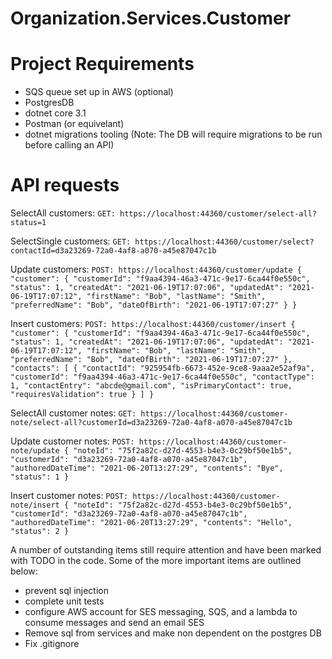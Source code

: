 # Organization.Services.Customer

# Project Requirements
- SQS queue set up in AWS (optional)
- PostgresDB
- dotnet core 3.1
- Postman (or equivelant)
- dotnet migrations tooling (Note: The DB will require migrations to be run before calling an API)

# API requests
SelectAll customers:
`
GET: https://localhost:44360/customer/select-all?status=1
`

SelectSingle customers:
`
GET: https://localhost:44360/customer/select?contactId=d3a23269-72a0-4af8-a070-a45e87047c1b
`

Update customers:
`
POST: https://localhost:44360/customer/update
{
    "customer": {
        "customerId": "f9aa4394-46a3-471c-9e17-6ca44f0e550c",
        "status": 1,
        "createdAt": "2021-06-19T17:07:06",
        "updatedAt": "2021-06-19T17:07:12",
        "firstName": "Bob",
        "lastName": "Smith",
        "preferredName": "Bob",
        "dateOfBirth": "2021-06-19T17:07:27"
    }
}
`

Insert customers:
`
POST: https://localhost:44360/customer/insert
{
    "customer": {
        "customerId": "f9aa4394-46a3-471c-9e17-6ca44f0e550c",
        "status": 1,
        "createdAt": "2021-06-19T17:07:06",
        "updatedAt": "2021-06-19T17:07:12",
        "firstName": "Bob",
        "lastName": "Smith",
        "preferredName": "Bob",
        "dateOfBirth": "2021-06-19T17:07:27"
    },
    "contacts": [
        {
            "contactId": "925954fb-6673-452e-9ce8-9aaa2e52af9a",
            "customerId": "f9aa4394-46a3-471c-9e17-6ca44f0e550c",
            "contactType": 1,
            "contactEntry": "abcde@gmail.com",
            "isPrimaryContact": true,
            "requiresValidation": true
        }
    ]
}
`

SelectAll customer notes:
`
GET: https://localhost:44360/customer-note/select-all?customerId=d3a23269-72a0-4af8-a070-a45e87047c1b
`

Update customer notes:
`
POST: https://localhost:44360/customer-note/update
{
    "noteId": "75f2a82c-d27d-4553-b4e3-0c29bf50e1b5",
    "customerId": "d3a23269-72a0-4af8-a070-a45e87047c1b",
    "authoredDateTime": "2021-06-20T13:27:29",
    "contents": "Bye",
    "status": 1
}
`

Insert customer notes:
`
POST: https://localhost:44360/customer-note/insert
{
    "noteId": "75f2a82c-d27d-4553-b4e3-0c29bf50e1b5",
    "customerId": "d3a23269-72a0-4af8-a070-a45e87047c1b",
    "authoredDateTime": "2021-06-20T13:27:29",
    "contents": "Hello",
    "status": 2
}
`

A number of outstanding items still require attention and have been marked with TODO in the code.
Some of the more important items are outlined below:
- prevent sql injection
- complete unit tests
- configure AWS account for SES messaging, SQS, and a lambda to consume messages and send an email SES
- Remove sql from services and make non dependent on the postgres DB
- Fix .gitignore 
